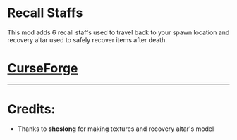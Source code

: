 
# Recall Staffs

This mod adds 6 recall staffs used to travel back to your spawn location and recovery altar 
used to safely  recover items after death.

# [CurseForge](https://www.curseforge.com/minecraft/mc-mods/recall-staffs)


------------------------------------------------------------

# Credits:
* Thanks to **sheslong** for making textures and recovery altar's model